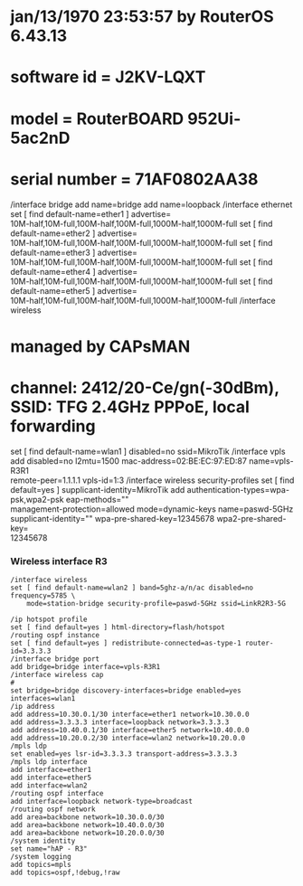 # jan/13/1970 23:53:57 by RouterOS 6.43.13
# software id = J2KV-LQXT
#
# model = RouterBOARD 952Ui-5ac2nD
# serial number = 71AF0802AA38
/interface bridge
add name=bridge
add name=loopback
/interface ethernet
set [ find default-name=ether1 ] advertise=\
    10M-half,10M-full,100M-half,100M-full,1000M-half,1000M-full
set [ find default-name=ether2 ] advertise=\
    10M-half,10M-full,100M-half,100M-full,1000M-half,1000M-full
set [ find default-name=ether3 ] advertise=\
    10M-half,10M-full,100M-half,100M-full,1000M-half,1000M-full
set [ find default-name=ether4 ] advertise=\
    10M-half,10M-full,100M-half,100M-full,1000M-half,1000M-full
set [ find default-name=ether5 ] advertise=\
    10M-half,10M-full,100M-half,100M-full,1000M-half,1000M-full
/interface wireless
# managed by CAPsMAN
# channel: 2412/20-Ce/gn(-30dBm), SSID: TFG 2.4GHz PPPoE, local forwarding
set [ find default-name=wlan1 ] disabled=no ssid=MikroTik
/interface vpls
add disabled=no l2mtu=1500 mac-address=02:BE:EC:97:ED:87 name=vpls-R3R1 \
    remote-peer=1.1.1.1 vpls-id=1:3
/interface wireless security-profiles
set [ find default=yes ] supplicant-identity=MikroTik
add authentication-types=wpa-psk,wpa2-psk eap-methods="" \
    management-protection=allowed mode=dynamic-keys name=paswd-5GHz \
    supplicant-identity="" wpa-pre-shared-key=12345678 wpa2-pre-shared-key=\
    12345678
### Wireless interface R3
```
/interface wireless
set [ find default-name=wlan2 ] band=5ghz-a/n/ac disabled=no frequency=5785 \
    mode=station-bridge security-profile=paswd-5GHz ssid=LinkR2R3-5G

/ip hotspot profile
set [ find default=yes ] html-directory=flash/hotspot
/routing ospf instance
set [ find default=yes ] redistribute-connected=as-type-1 router-id=3.3.3.3
/interface bridge port
add bridge=bridge interface=vpls-R3R1
/interface wireless cap
# 
set bridge=bridge discovery-interfaces=bridge enabled=yes interfaces=wlan1
/ip address
add address=10.30.0.1/30 interface=ether1 network=10.30.0.0
add address=3.3.3.3 interface=loopback network=3.3.3.3
add address=10.40.0.1/30 interface=ether5 network=10.40.0.0
add address=10.20.0.2/30 interface=wlan2 network=10.20.0.0
/mpls ldp
set enabled=yes lsr-id=3.3.3.3 transport-address=3.3.3.3
/mpls ldp interface
add interface=ether1
add interface=ether5
add interface=wlan2
/routing ospf interface
add interface=loopback network-type=broadcast
/routing ospf network
add area=backbone network=10.30.0.0/30
add area=backbone network=10.40.0.0/30
add area=backbone network=10.20.0.0/30
/system identity
set name="hAP - R3"
/system logging
add topics=mpls
add topics=ospf,!debug,!raw
